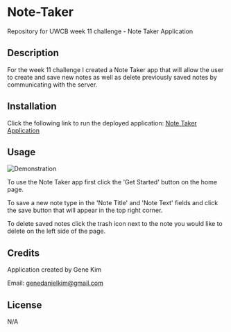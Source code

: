 # Note-Taker

Repository for UWCB week 11 challenge - Note Taker Application

## Description
For the week 11 challenge I created a Note Taker app that will allow the user to create and save new notes as well as delete previously saved notes by communicating with the server.

## Installation
Click the following link to run the deployed application: [Note Taker Application](https://radiant-cliffs-47213.herokuapp.com/)

## Usage
![Demonstration](./images/note-taker-demonstration.gif)

To use the Note Taker app first click the 'Get Started' button on the home page.

To save a new note type in the 'Note Title' and 'Note Text' fields and click the save button that will appear in the top right corner.

To delete saved notes click the trash icon next to the note you would like to delete on the left side of the page.

## Credits
Application created by Gene Kim

Email: [genedanielkim@gmail.com](mailto:genedanielkim@gmail.com)

## License
N/A